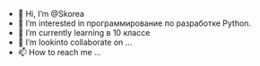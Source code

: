 - 👋 Hi, I’m @Skorea
- 👀 I’m interested in программирование по разработке Python.
- 🌱 I’m currently learning в 10 классе
- 💞️ I’m lookinto collaborate on ...
- 📫 How to reach me ...

<!---
Skorea/Skorea is a ✨ special ✨ repository because its `README.md` (this file) appears on your GitHub profile.
You can click the Preview link to take a look at your ch
